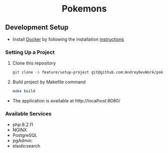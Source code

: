 <h1 align="center">Pokemons</h1>

## Development Setup

- Install [Docker](https://www.docker.com/) by following the installation [instructions](https://www.docker.com/get-started/)

### Setting Up a Project

1. Clone this repository

    ```bash
    git clone -b feature/setup-project git@github.com:AndreyDevWork/pokemons.git
    ```
2. Build project by Makefile command

    ```bash
    make build
    ```

- The application is available at http://localhost:8080/

### Available Services

- php:8.2.11
- NGINX
- PostgreSQL
- pgAdmin:
- elasticsearch
